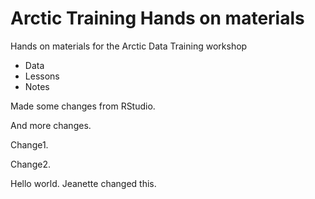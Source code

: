 # Arctic Training Hands on materials

Hands on materials for the Arctic Data Training workshop

* Data
* Lessons
* Notes

Made some changes from RStudio.

And more changes.

Change1.

Change2.

Hello world. Jeanette changed this.
